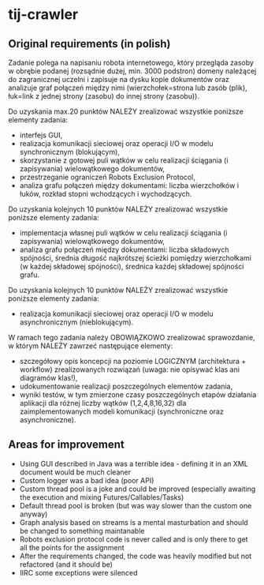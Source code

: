 # tij-crawler

## Original requirements (in polish)
Zadanie polega na napisaniu robota internetowego, który przegląda zasoby w obrębie podanej (rozsądnie dużej, min. 3000
podstron) domeny należącej do zagranicznej uczelni i zapisuje na dysku kopie dokumentów oraz analizuje graf połączeń między
nimi (wierzchołek=strona lub zasób (plik), łuk=link z jednej strony (zasobu) do innej strony (zasobu)).
  
Do uzyskania max.20 punktów NALEŻY zrealizować wszystkie poniższe elementy zadania:
- interfejs GUI,
- realizacja komunikacji sieciowej oraz operacji I/O w modelu synchronicznym (blokującym),
- skorzystanie z gotowej puli wątków w celu realizacji ściągania (i zapisywania) wielowątkowego dokumentów,
- przestrzeganie ograniczeń Robots Exclusion Protocol,
- analiza grafu połączeń między dokumentami: liczba wierzchołków i łuków, rozkład stopni wchodzących i wychodzących.
  
Do uzyskania kolejnych 10 punktów NALEŻY zrealizować wszystkie poniższe elementy zadania:
- implementacja własnej puli wątków w celu realizacji ściągania (i zapisywania) wielowątkowego dokumentów,
- analiza grafu połączeń między dokumentami: liczba składowych spójności, średnia długość najkrótszej ścieżki pomiędzy wierzchołkami (w każdej składowej spójności), średnica każdej składowej spójności grafu.
  
Do uzyskania kolejnych 10 punktów NALEŻY zrealizować wszystkie poniższe elementy zadania:
- realizacja komunikacji sieciowej oraz operacji I/O w modelu asynchronicznym (nieblokującym).
  
W ramach tego zadania należy OBOWIĄZKOWO zrealizować sprawozdanie, w którym NALEŻY zawrzeć następujące elementy:
- szczegółowy opis koncepcji na poziomie LOGICZNYM (architektura + workflow) zrealizowanych rozwiązań (uwaga: nie opisywać
klas ani diagramów klas!),
- udokumentowanie realizacji poszczególnych elementów zadania,
- wyniki testów, w tym zmierzone czasy poszczególnych etapów działania aplikacji dla różnej liczby wątków (1,2,4,8,16,32) dla
zaimplementowanych modeli komunikacji (synchroniczne oraz asynchroniczne).

## Areas for improvement
- Using GUI described in Java was a terrible idea - defining it in an XML document would be much cleaner  
- Custom logger was a bad idea (poor API)  
- Custom thread pool is a joke and could be improved (especially awaiting the execution and mixing Futures/Callables/Tasks)  
- Default thread pool is broken (but was way slower than the custom one anyway)  
- Graph analysis based on streams is a mental masturbation and should be changed to something maintanable  
- Robots exclusion protocol code is never called and is only there to get all the points for the assignment
- After the requirements changed, the code was heavily modified but not refactored (and it should be)  
- IIRC some exceptions were silenced  
